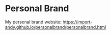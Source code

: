 # Personal Brand
My personal brand website: https://import-andy.github.io/personalbrand/personalbrand.html
